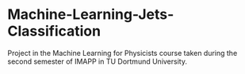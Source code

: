 # Machine-Learning-Jets-Classification
Project in the Machine Learning for Physicists course taken during the second semester of IMAPP in TU Dortmund University.
